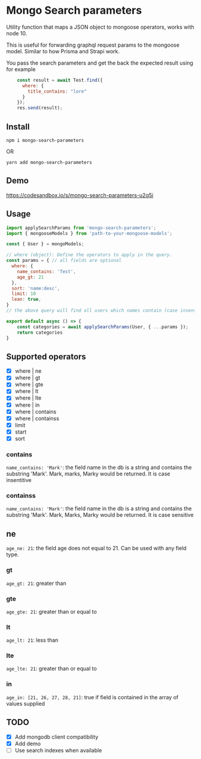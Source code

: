<!-- [![Build Status](https://img.shields.io/travis/ecerroni/mongo-search-parameters/master.svg?style=flat-square)](https://travis-ci.org/ecerroni/mongo-search-parameters) [![Coverage Status](https://img.shields.io/codecov/c/github/ecerroni/mongo-search-parameters/master.svg?style=flat-square)](https://codecov.io/gh/ecerroni/mongo-search-parameters/branch/master)[![npm version](https://badge.fury.io/js/mongo-search-parameters.svg)](https://www.npmjs.com/package/mongo-search-parameters) -->

# Mongo Search parameters

Utility function that maps a JSON object to mongoose operators, works with node 10.

This is useful for forwarding graphql request params to the mongoose model. Similar to how Prisma and Strapi work.

You pass the search parameters and get the back the expected result using for example

```js
    const result = await Test.find({
      where: {
        title_contains: "lore"
      }
    });
    res.send(result);
```

## Install
```
npm i mongo-search-parameters
```

OR

```
yarn add mongo-search-parameters
```

## Demo
https://codesandbox.io/s/mongo-search-parameters-u2q5i

## Usage

```js
import applySearchParams from 'mongo-search-parameters';
import { mongooseModels } from 'path-to-your-mongoose-models';

const { User } = mongoModels;

// where (object): Define the operators to apply in the query.
const params = { // all fields are optional
  where: {
    name_contains: 'Test',
    age_gt: 21      
  },
  sort: 'name:desc',
  limit: 10
  lean: true,
}
// the above query will find all users which names contain (case insensitive) 'Test' and age is greater than 21, sort them by name from Z to A, limit them to just 10 rows if more are returned while applying lean() mongoose method

export default async () => {
    const categories = await applySearchParams(User, { ...params });
    return categories
}

```

## Supported operators
- [x] where | ne
- [x] where | gt
- [x] where | gte
- [x] where | lt
- [x] where | lte
- [x] where | in
- [x] where | contains
- [x] where | containss
- [x] limit
- [x] start
- [x] sort

### contains
`name_contains: 'Mark'`: the field name in the db is a string and contains the substring 'Mark'. Mark, marks, Marky would be returned. It is case insentitive

### containss
`name_contains: 'Mark'`: the field name in the db is a string and contains the substring 'Mark'. Mark, Marks, Marky would be returned. It is case sensitive

## ne
`age_ne: 21`: the field age does not equal to 21. Can be used with any field type.

### gt
`age_gt: 21`: greater than

### gte
`age_gte: 21`: greater than or equal to

### lt
`age_lt: 21`: less than

### lte
`age_lte: 21`: greater than or equal to

### in
`age_in: [21, 26, 27, 28, 21]`: true if field is contained in the array of values supplied

## TODO
- [x] Add mongodb client compatibility
- [x] Add demo
- [ ] Use search indexes when available